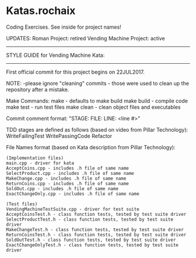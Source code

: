 # Katas.rochaix
Coding Exercises. See inside for project names!

UPDATES:
Roman Project: retired 
Vending Machine Project: active

************************************
STYLE GUIDE for Vending Machine Kata:
************************************

First official commit for this project begins on 22JUL2017.

NOTE: -please ignore "cleaning" commits - those were used to clean up the repository after a mistake.

Make Commands:
	make - defaults to make build
	make build - compile code
	make test - run test files
	make clean - clean object files and executables

Commit comment format: 
	"STAGE: <TDD stage> FILE: <filename> LINE: <line #>"

TDD stages are defined as follows (based on video from Pillar Technology):
	WriteFailingTest
	WritePassingCode
	Refactor

File Names format (based on Kata description from Pillar Technology):

    (Implementation files)
    main.cpp - driver for kata
    AcceptCoins.cpp - includes .h file of same name
    SelectProduct.cpp - includes .h file of same name
    MakeChange.cpp - includes .h file of same name
    ReturnCoins.cpp - includes .h file of same name
    SoldOut.cpp - includes .h file of same name
    ExactChangeOnly.cpp - includes .h file of same name
    
    (Test files)
    VendingMachineTestSuite.cpp - driver for test suite
    AcceptCoinsTest.h - class function tests, tested by test suite driver
    SelectProductTest.h - class function tests, tested by test suite driver
    MakeChangeTest.h - class function tests, tested by test suite driver
    ReturnCoinsTest.h - class function tests, tested by test suite driver
    SoldOutTest.h - class function tests, tested by test suite driver
    ExactChangeOnlyTest.h - class function tests, tested by test suite driver
